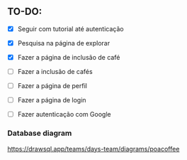 ## TO-DO:
- [x] Seguir com tutorial até autenticação
- [x] Pesquisa na página de explorar
- [x] Fazer a página de inclusão de café
- [ ] Fazer a inclusão de cafés
- [ ] Fazer a página de perfil
- [ ] Fazer a página de login
- [ ] Fazer autenticação com Google




### Database diagram
https://drawsql.app/teams/days-team/diagrams/poacoffee